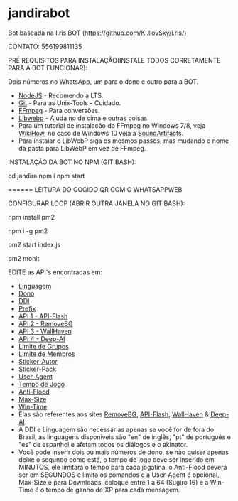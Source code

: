 # jandirabot
Bot baseada na I.ris BOT (https://github.com/Ki.llovSky/i.ris/)

CONTATO: 556199811135

PRÉ REQUISITOS PARA INSTALAÇÃO(INSTALE TODOS CORRETAMENTE PARA A BOT FUNCIONAR):

Dois números no WhatsApp, um para o dono e outro para a BOT.
- [NodeJS](https://nodejs.org) - Recomendo a LTS.
- [Git](https://git-scm.com) - Para as Unix-Tools - Cuidado.
- [FFmpeg](https://ffmpeg.org) - Para conversões.
- [Libwebp](https://developers.google.com/speed/webp/download) - Ajuda no de cima e outras coisas.
- Para um tutorial de instalação do FFmpeg no Windows 7/8, veja [WikiHow](https://pt.wikihow.com/Instalar-o-FFmpeg-no-Windows), no caso de Windows 10 veja a [SoundArtifacts](https://soundartifacts.com/pt/how-to/186-how-to-install-ffmpeg-on-windows-10-amp-add-ffmpeg-to-windows-path.html).
- Para instalar o LibWebP siga os mesmos passos, mas mudando o nome da pasta para LibWebP em vez de FFmpeg.



INSTALAÇÃO DA BOT NO NPM (GIT BASH):

cd jandira
npm i 
npm start 

====== LEITURA DO COGIDO QR COM O WHATSAPPWEB 

CONFIGURAR LOOP (ABRIR OUTRA JANELA NO GIT BASH):

npm install pm2

npm i -g pm2
 
pm2 start index.js

pm2 monit




EDITE as API's encontradas em:

- [Linguagem](https://github.com/smartywolf/jandirabot/blob/main/lib/config/Bot/config.json#2)
- [Dono](https://github.com/smartywolf/jandirabot/blob/main/lib/config/Bot/config.json#3)
- [DDI](https://github.com/smartywolf/jandirabot/blob/main/lib/config/Bot/config.json#4)
- [Prefix](https://github.comsmartywolf/jandirabot/blob/main/lib/config/Bot/config.json#5)
- [API 1 - API-Flash](https://github.com/smartywolf/jandirabot/blob/main/lib/config/Bot/config.json#6)
- [API 2 - RemoveBG](https://github.com/smartywolf/jandirabot/blob/main/lib/config/Bot/config.json#7)
- [API 3 - WallHaven](https://github.com/smartywolf/jandirabot/main/lib/config/Bot/config.json#8)
- [API 4 - Deep-AI](https://github.com/smartywolf/jandirabot/config/Bot/config.json#9)
- [Limite de Grupos](https://github.com/smartywolf/jandirabot/blob/main/lib/config/Bot/config.json#10)
- [Limite de Membros](https://github.com/smartywolf/jandirabot/main/lib/config/Bot/config.json#11)
- [Sticker-Autor](https://github.com/smartywolf/jandirabot/blob/main/lib/config/Bot/config.json#12)
- [Sticker-Pack](https://github.com/smartywolf/jandirabot/blob/main/lib/config/Bot/config.json#13)
- [User-Agent](https://github.com/smartywolf/jandirabot/blob/main/lib/config/Bot/config.json#14)
- [Tempo de Jogo](https://github.com/smartywolf/jandirabot/blob/main/lib/config/Bot/config.json#15)
- [Anti-Flood](https://github.com/smartywolf/jandirabot/blob/main/lib/config/Bot/config.json#16)
- [Max-Size](https://github.com/smartywolf/jandirabot/main/lib/config/Bot/config.json#17)
- [Win-Time](https://github.com/smartywolf/jandirabot/blob/main/lib/config/Bot/config.json#18)
- Elas são referentes aos sites [RemoveBG](https://www.remove.bg/pt-br), [API-Flash](https://apiflash.com), [WallHaven](https://wallhaven.cc/settings/account) & [Deep-AI](https://deepai.org).
- A DDI e Linguagem são necessárias apenas se você for de fora do Brasil, as linguagens disponiveis são "en" de inglês, "pt" de português e "es" de espanhol e afetam todos os diálogos e o akinator.
- Você pode inserir dois ou mais números de dono, se não quiser apenas deixe o segundo como está, o tempo de jogo deve ser inserido em MINUTOS, ele limitará o tempo para cada jogatina, o Anti-Flood deverá ser em SEGUNDOS e limita os comandos e a User-Agent é opcional, Max-Size é para Downloads, coloque entre 1 a 64 (Sugiro 16) e a Win-Time é o tempo de ganho de XP para cada mensagem.

